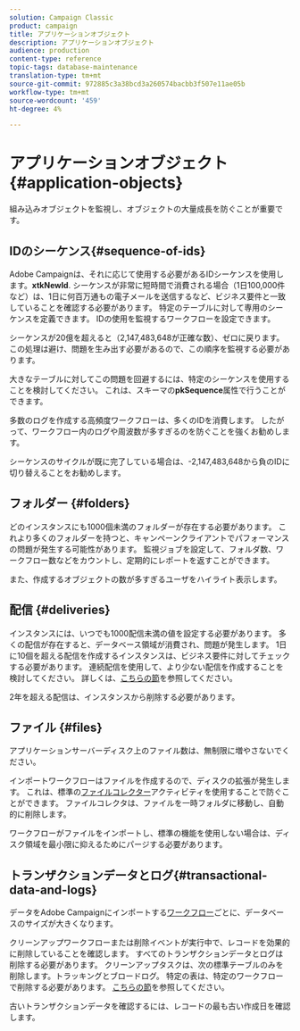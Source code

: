 ```yaml
---
solution: Campaign Classic
product: campaign
title: アプリケーションオブジェクト
description: アプリケーションオブジェクト
audience: production
content-type: reference
topic-tags: database-maintenance
translation-type: tm+mt
source-git-commit: 972885c3a38bcd3a260574bacbb3f507e11ae05b
workflow-type: tm+mt
source-wordcount: '459'
ht-degree: 4%

---
```



# アプリケーションオブジェクト{#application-objects}

組み込みオブジェクトを監視し、オブジェクトの大量成長を防ぐことが重要です。

## IDのシーケンス{#sequence-of-ids}

Adobe Campaignは、それに応じて使用する必要があるIDシーケンスを使用します。**xtkNewId**. シーケンスが非常に短時間で消費される場合（1日100,000件など）は、1日に何百万通もの電子メールを送信するなど、ビジネス要件と一致していることを確認する必要があります。 特定のテーブルに対して専用のシーケンスを定義できます。 IDの使用を監視するワークフローを設定できます。

シーケンスが20億を超えると（2,147,483,648が正確な数）、ゼロに戻ります。 この処理は避け、問題を生み出す必要があるので、この順序を監視する必要があります。

大きなテーブルに対してこの問題を回避するには、特定のシーケンスを使用することを検討してください。 これは、スキーマの&#x200B;**pkSequence**&#x200B;属性で行うことができます。

多数のログを作成する高頻度ワークフローは、多くのIDを消費します。 したがって、ワークフロー内のログや周波数が多すぎるのを防ぐことを強くお勧めします。

シーケンスのサイクルが既に完了している場合は、-2,147,483,648から負のIDに切り替えることをお勧めします。

## フォルダー {#folders}

どのインスタンスにも1000個未満のフォルダーが存在する必要があります。 これより多くのフォルダーを持つと、キャンペーンクライアントでパフォーマンスの問題が発生する可能性があります。 監視ジョブを設定して、フォルダ数、ワークフロー数などをカウントし、定期的にレポートを返すことができます。

また、作成するオブジェクトの数が多すぎるユーザをハイライト表示します。

## 配信 {#deliveries}

インスタンスには、いつでも1000配信未満の値を設定する必要があります。 多くの配信が存在すると、データベース領域が消費され、問題が発生します。 1日に10個を超える配信を作成するインスタンスは、ビジネス要件に対してチェックする必要があります。 連続配信を使用して、より少ない配信を作成することを検討してください。 詳しくは、[こちらの節](../../workflow/using/continuous-delivery.md)を参照してください。

2年を超える配信は、インスタンスから削除する必要があります。

## ファイル {#files}

アプリケーションサーバーディスク上のファイル数は、無制限に増やさないでください。

インポートワークフローはファイルを作成するので、ディスクの拡張が発生します。 これは、標準の[ファイルコレクター](../../workflow/using/file-collector.md)アクティビティを使用することで防ぐことができます。 ファイルコレクタは、ファイルを一時フォルダに移動し、自動的に削除します。

ワークフローがファイルをインポートし、標準の機能を使用しない場合は、ディスク領域を最小限に抑えるためにパージする必要があります。

## トランザクションデータとログ{#transactional-data-and-logs}

データをAdobe Campaignにインポートする[ワークフロー](../../workflow/using/data-life-cycle.md#work-table)ごとに、データベースのサイズが大きくなります。

クリーンアップワークフローまたは削除イベントが実行中で、レコードを効果的に削除していることを確認します。 すべてのトランザクションデータとログは削除する必要があります。 クリーンアップタスクは、次の標準テーブルのみを削除します。トラッキングとブロードログ。 特定の表は、特定のワークフローで削除する必要があります。 [こちらの節](../../workflow/using/monitoring-workflow-execution.md#purging-the-logs)を参照してください。

古いトランザクションデータを確認するには、レコードの最も古い作成日を確認します。
